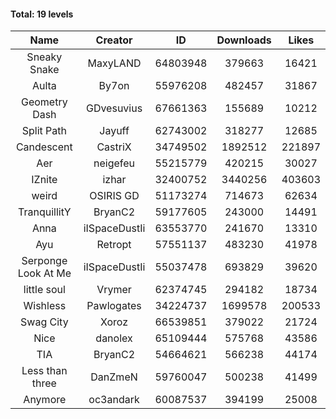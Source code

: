 #### Total: 19 levels

| Name | Creator | ID | Downloads | Likes |
|:---:|:---:|:---:|:---:|:---:|
| Sneaky Snake | MaxyLAND | 64803948 | 379663 | 16421
| Aulta | By7on | 55976208 | 482457 | 31867
| Geometry Dash | GDvesuvius | 67661363 | 155689 | 10212
| Split Path | Jayuff | 62743002 | 318277 | 12685
| Candescent | CastriX | 34749502 | 1892512 | 221897
| Aer | neigefeu | 55215779 | 420215 | 30027
| IZnite | izhar | 32400752 | 3440256 | 403603
| weird | OSIRIS GD | 51173274 | 714673 | 62634
| TranquillitY | BryanC2 | 59177605 | 243000 | 14491
| Anna | iISpaceDustIi | 63553770 | 241670 | 13310
| Ayu | Retropt | 57551137 | 483230 | 41978
| Serponge Look At Me | iISpaceDustIi | 55037478 | 693829 | 39620
| little soul | Vrymer | 62374745 | 294182 | 18734
| Wishless | Pawlogates | 34224737 | 1699578 | 200533
| Swag City | Xoroz | 66539851 | 379022 | 21724
| Nice | danolex | 65109444 | 575768 | 43586
|  TIA | BryanC2 | 54664621 | 566238 | 44174
| Less than three | DanZmeN | 59760047 | 500238 | 41499
| Anymore | oc3andark | 60087537 | 394199 | 25008
